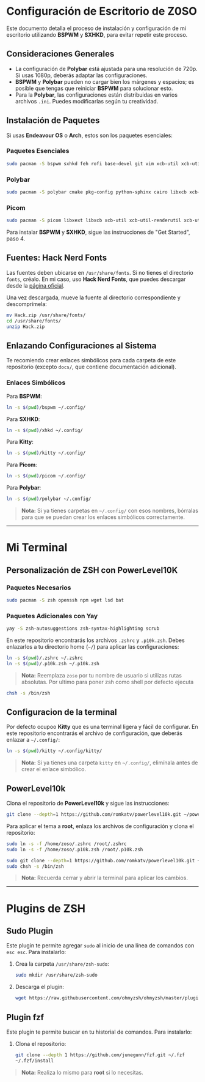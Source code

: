 # Configuración de Escritorio de Z0SO

Este documento detalla el proceso de instalación y configuración de mi escritorio utilizando **BSPWM** y **SXHKD**, para evitar repetir este proceso.

## Consideraciones Generales

- La configuración de **Polybar** está ajustada para una resolución de 720p. Si usas 1080p, deberás adaptar las configuraciones.
- **BSPWM** y **Polybar** pueden no cargar bien los márgenes y espacios; es posible que tengas que reiniciar **BSPWM** para solucionar esto.
- Para la **Polybar**, las configuraciones están distribuidas en varios archivos `.ini`. Puedes modificarlas según tu creatividad.

## Instalación de Paquetes

Si usas **Endeavour OS** o **Arch**, estos son los paquetes esenciales:

### Paquetes Esenciales
```sh
sudo pacman -S bspwm sxhkd feh rofi base-devel git vim xcb-util xcb-util-wm xcb-util-keysyms xcb-util-xrm alsa-lib libxinerama
```

### Polybar
```sh
sudo pacman -S polybar cmake pkg-config python-sphinx cairo libxcb xcb-util xcb-util-wm xcb-util-keysyms xcb-util-xrm alsa-lib libpulse jsoncpp libmpdclient libuv libnl
```

### Picom
```sh
sudo pacman -S picom libxext libxcb xcb-util xcb-util-renderutil xcb-util-cursor xcb-util-image xcb-util-keysyms xcb-util-render xcb-util-wm xcb-util-xrm pixman dbus libconfig glibc libx11 pcre2 evdev uthash libev
```

Para instalar **BSPWM** y **SXHKD**, sigue las instrucciones de "Get Started", paso 4.

## Fuentes: Hack Nerd Fonts

Las fuentes deben ubicarse en `/usr/share/fonts`. Si no tienes el directorio `fonts`, créalo. En mi caso, uso **Hack Nerd Fonts**, que puedes descargar desde la [página oficial](https://github.com/ryanoasis/nerd-fonts).

Una vez descargada, mueve la fuente al directorio correspondiente y descomprímela:
```bash
mv Hack.zip /usr/share/fonts/
cd /usr/share/fonts/
unzip Hack.zip
```

## Enlazando Configuraciones al Sistema

Te recomiendo crear enlaces simbólicos para cada carpeta de este repositorio (excepto `docs/`, que contiene documentación adicional).

### Enlaces Simbólicos

Para **BSPWM**:
```sh
ln -s $(pwd)/bspwm ~/.config/
```

Para **SXHKD**:
```sh
ln -s $(pwd)/xhkd ~/.config/
```

Para **Kitty**:
```sh
ln -s $(pwd)/kitty ~/.config/
```

Para **Picom**:
```sh
ln -s $(pwd)/picom ~/.config/
```

Para **Polybar**:
```sh
ln -s $(pwd)/polybar ~/.config/
```

> **Nota:** Si ya tienes carpetas en `~/.config/` con esos nombres, bórralas para que se puedan crear los enlaces simbólicos correctamente.

---

# Mi Terminal

## Personalización de ZSH con PowerLevel10K

### Paquetes Necesarios
```sh
sudo pacman -S zsh openssh npm wget lsd bat
```

### Paquetes Adicionales con Yay
```sh
yay -S zsh-autosuggestions zsh-syntax-highlighting scrub
```

En este repositorio encontrarás los archivos `.zshrc` y `.p10k.zsh`. Debes enlazarlos a tu directorio home (`~/`) para aplicar las configuraciones:

```sh
ln -s $(pwd)/.zshrc ~/.zshrc
ln -s $(pwd)/.p10k.zsh ~/.p10k.zsh
```

> **Nota:** Reemplaza `zoso` por tu nombre de usuario si utilizas rutas absolutas.
Por ultimo para poner zsh como shell por defecto ejecuta

```sh
chsh -s /bin/zsh
```

## Configuracion de la terminal

Por defecto ocupoo **Kitty** que es una terminal ligera y fácil de configurar. En este repositorio encontrarás el archivo de configuración, que deberás enlazar a `~/.config/`:


```sh
ln -s $(pwd)/kitty ~/.config/kitty/
```

> **Nota:** Si ya tienes una carpeta `kitty` en `~/.config/`, elimínala antes de crear el enlace simbólico.

## PowerLevel10k

Clona el repositorio de **PowerLevel10k** y sigue las instrucciones:
```sh
git clone --depth=1 https://github.com/romkatv/powerlevel10k.git ~/powerlevel10k
```

Para aplicar el tema a **root**, enlaza los archivos de configuración y clona el repositorio:
```sh
sudo ln -s -f /home/zoso/.zshrc /root/.zshrc
sudo ln -s -f /home/zoso/.p10k.zsh /root/.p10k.zsh

sudo git clone --depth=1 https://github.com/romkatv/powerlevel10k.git ~/powerlevel10k
sudo chsh -s /bin/zsh
```

> **Nota:** Recuerda cerrar y abrir la terminal para aplicar los cambios.

---

# Plugins de ZSH

## Sudo Plugin

Este plugin te permite agregar `sudo` al inicio de una línea de comandos con `esc esc`. Para instalarlo:

1. Crea la carpeta `/usr/share/zsh-sudo`:
    ```sh
    sudo mkdir /usr/share/zsh-sudo
    ```
2. Descarga el plugin:
    ```sh
    wget https://raw.githubusercontent.com/ohmyzsh/ohmyzsh/master/plugins/sudo/sudo.plugin.zsh -P /usr/share/zsh-sudo/
    ```

## Plugin fzf

Este plugin te permite buscar en tu historial de comandos. Para instalarlo:

1. Clona el repositorio:
    ```sh
    git clone --depth 1 https://github.com/junegunn/fzf.git ~/.fzf
    ~/.fzf/install
    ```

> **Nota:** Realiza lo mismo para **root** si lo necesitas.


